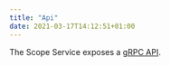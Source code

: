 ```yaml
---
title: "Api"
date: 2021-03-17T14:12:51+01:00
---
```


The Scope Service exposes a [gRPC API](https://github.com/nlnwa/veidemann-api/blob/master/protobuf/scopechecker/v1/scopechecker.proto). 

